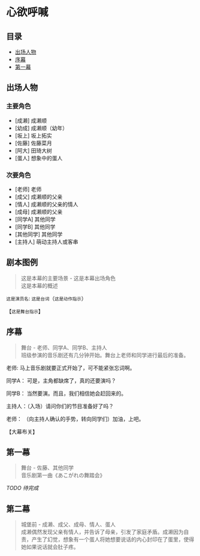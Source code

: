 # 心欲呼喊

## 目录

* [出场人物](#char)
* [序幕](#1)
* [第一幕](#2)

<h2 id="char">出场人物</h2>

### 主要角色
* [成濑] 成濑顺  
* [幼成] 成濑顺（幼年） 
* [坂上] 坂上拓实  
* [佐藤] 佐藤菜月  
* [阿大] 田琦大树 
* [蛋人] 想象中的蛋人  

### 次要角色
* [老师] 老师   
* [成父] 成濑顺的父亲  
* [情人] 成濑顺的父亲的情人   
* [成母] 成濑顺的父亲  
* [同学A] 其他同学  
* [同学B] 其他同学
* [其他同学] 其他同学
* [主持人] 萌动主持人或客串

## 剧本图例
>这是本幕的主要场景 - 这是本幕出场角色  
>这是本幕的概述  

`这是演员名`: `这是台词`（`这是动作指示`）

【`这是舞台指示`】


<h2 id="1">序幕</h2>

>舞台 - 老师、同学A、同学B、主持人  
>班级参演的音乐剧还有几分钟开始。舞台上老师和同学进行最后的准备。 

老师:   马上音乐剧就要正式开始了，可不能紧张忘词啊。

同学A： 可是，主角都缺席了，真的还要演吗？ 

同学B： 当然要演。而且，我们相信她会赶回来的。
 
主持人：（入场）请问你们的节目准备好了吗？  

老师：  （向主持人确认的手势，转向同学们）加油，上吧。 

【大幕布关】


<h2 id="2">第一幕</h2>

>舞台 - 佐藤、其他同学  
>音乐剧第一曲《あこがれの舞踏会》

_TODO 待完成_

<h2 id="3">第二幕</h2>

>城堡前 - 成濑、成父、成母、情人、蛋人  
>成濑偶然发现父亲有情人，并告诉了母亲，引发了家庭矛盾。成濑因为自责，产生了幻觉，想象有一个蛋人将她想要说话的内心封印在了蛋里，使得她如果说话就会肚子疼。  

